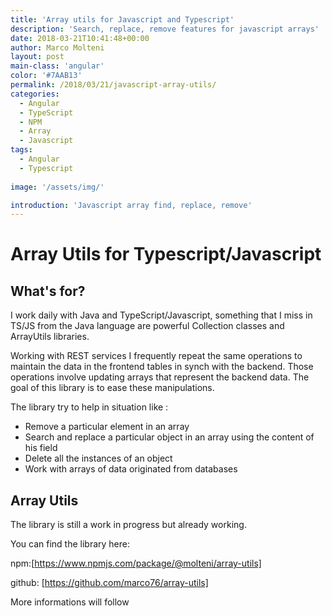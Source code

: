 ```yaml
---
title: 'Array utils for Javascript and Typescript'
description: 'Search, replace, remove features for javascript arrays'
date: 2018-03-21T10:41:48+00:00
author: Marco Molteni
layout: post
main-class: 'angular'
color: '#7AAB13'
permalink: /2018/03/21/javascript-array-utils/
categories:
  - Angular
  - TypeScript
  - NPM
  - Array
  - Javascript 
tags:
  - Angular
  - Typescript
 
image: '/assets/img/'

introduction: 'Javascript array find, replace, remove'
---
```

# Array Utils for Typescript/Javascript

## What's for?

I work daily with Java and TypeScript/Javascript, something that I miss in TS/JS from the Java language are powerful Collection classes and ArrayUtils libraries.

Working with REST services I frequently repeat the same operations to maintain the data in the frontend tables in synch with the backend.
Those operations involve updating arrays that represent the backend data. The goal of this library is to ease these manipulations.

The library try to help in situation like :
- Remove a particular element in an array
- Search and replace a particular object in an array using the content of his field
- Delete all the instances of an object
- Work with arrays of data originated from databases
 
## Array Utils

The library is still a work in progress but already working.

You can find the library here: 

npm:[https://www.npmjs.com/package/@molteni/array-utils]

github: [https://github.com/marco76/array-utils]

More informations will follow

